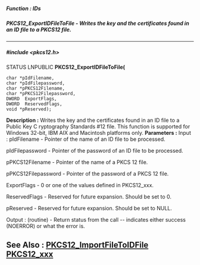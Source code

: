 ##### Function : IDs
##### PKCS12_ExportIDFileToFile - Writes the key and the certificates found in an ID file to a PKCS12 file.
---
##### #include <pkcs12.h>
STATUS LNPUBLIC **PKCS12_ExportIDFileToFile(**

	char *pIdFilename,
	char *pIdFilepassword,
	char *pPKCS12Filename,
	char *pPKCS12Filepassword,
	DWORD  ExportFlags,
	DWORD  ReservedFlags,
	void *pReserved);
**Description :**
Writes the key and the certificates found in an ID file to a Public Key C
ryptography Standards #12 file.  This function is supported for Windows 32-bit, 
IBM AIX and Macintosh platforms only. 
**Parameters :**
Input :
pIdFilename  -  Pointer of the name of an ID file to be processed.

pIdFilepassword  -  Pointer of the password of an ID file to be processed.

pPKCS12Filename  -  Pointer of the name of a PKCS 12 file.

pPKCS12Filepassword  -  Pointer of the password of a PKCS 12 file.

ExportFlags  -  0 or one of the values defined in PKCS12_xxx.

ReservedFlags  -  Reserved for future expansion.  Should be set to 0.

pReserved  -  Reserved for future expansion.  Should be set to NULL.

Output :
(routine)  -  Return status from the call -- indicates either success (NOERROR) or what the error is.


**See Also :**
[PKCS12_ImportFileToIDFile](D:/md_files/PKCS12_ImportFileToIDFile.md)
[PKCS12_xxx](D:/md_files/PKCS12_xxx.md)
---
